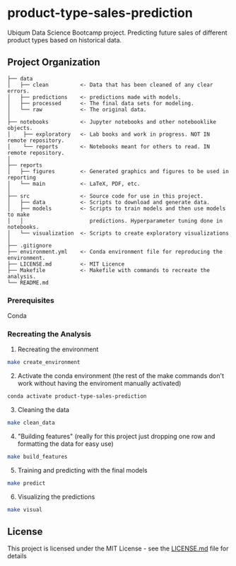 # product-type-sales-prediction

Ubiqum Data Science Bootcamp project. Predicting future sales of different product types based on historical data.

## Project Organization

```
├── data
│   ├── clean          <- Data that has been cleaned of any clear errors.
│   ├── predictions    <- predictions made with models.
│   ├── processed      <- The final data sets for modeling.
│   └── raw            <- The original data.
│
├── notebooks          <- Jupyter notebooks and other notebooklike objects.
│    ├── exploratory   <- Lab books and work in progress. NOT IN remote repository.
│    └── reports       <- Notebooks meant for others to read. IN remote repository.
│
├── reports
│   ├── figures        <- Generated graphics and figures to be used in reporting
│   └── main           <- LaTeX, PDF, etc.
│
├── src                <- Source code for use in this project.
│   ├── data           <- Scripts to download and generate data.
│   ├── models         <- Scripts to train models and then use models to make
│   │                     predictions. Hyperparameter tuning done in notebooks.
│   └── visualization  <- Scripts to create exploratory visualizations
│
├── .gitignore
├── environment.yml    <- Conda environment file for reproducing the environment.
├── LICENSE.md         <- MIT Licence
├── Makefile           <- Makefile with commands to recreate the analysis.
└── README.md
```

### Prerequisites

Conda

### Recreating the Analysis

1. Recreating the environment

```bash
make create_environment
```

2. Activate the conda environment (the rest of the make commands don't work without having the enviroment manually activated)

```bash
conda activate product-type-sales-prediction
```

3. Cleaning the data

```bash
make clean_data
```

4. "Building features" (really for this project just dropping one row and formatting the data for easy use)

```bash
make build_features
```

5. Training and predicting with the final models

```bash
make predict
```

6. Visualizing the predictions

```bash
make visual
```

## License

This project is licensed under the MIT License - see the [LICENSE.md](LICENSE.md) file for details
